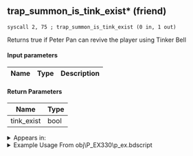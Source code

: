 ## trap_summon_is_tink_exist* (friend)

`syscall 2, 75 ; trap_summon_is_tink_exist (0 in, 1 out)`

Returns true if Peter Pan can revive the player using Tinker Bell

#### Input parameters
| Name | Type | Description
|------|------|------------


#### Return Parameters
| Name | Type
|------|-----
| tink_exist   | bool   


<details>
	<summary>Appears in:</summary>
| filename | Entity (obj)
|----------|-------------
| obj\P_EX330\p_ex.bdscript       | ((P) Peter Pan)          

</details>

<details>
	<summary>Example Usage From obj\P_EX330\p_ex.bdscript</summary>
```plaintext
L5320:
 pushFromFSpVal 44
 syscall 0, 49 ; trap_effect_is_alive (1 in, 1 out)
 jz L5653
 syscall 2, 75 ; trap_summon_is_tink_exist (0 in, 1 out)
 eqz 
 jz L5339
 pushFromFSpVal 44
 syscall 0, 51 ; trap_effect_kill (1 in, 0 out)
 jmp L5653
```
</details>


